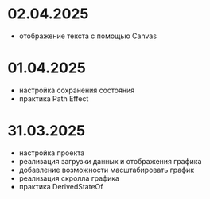 
# 02.04.2025
- отображение текста с помощью Canvas

# 01.04.2025
- настройка сохранения состояния
- практика Path Effect

# 31.03.2025
- настройка проекта
- реализация загрузки данных и отображения графика
- добавление возможности масштабировать график
- реализация скролла графика
- практика DerivedStateOf